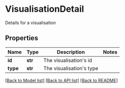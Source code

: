 # VisualisationDetail

Details for a visualisation

## Properties
Name | Type | Description | Notes
------------ | ------------- | ------------- | -------------
**id** | **str** | The visualisation&#39;s id | 
**type** | **str** | The visualisation&#39;s type | 

[[Back to Model list]](../README.md#documentation-for-models) [[Back to API list]](../README.md#documentation-for-api-endpoints) [[Back to README]](../README.md)


